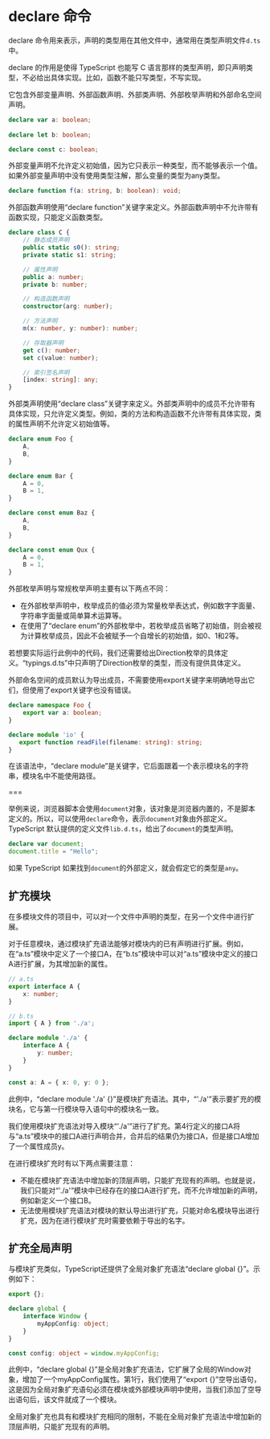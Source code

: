 # declare 命令

declare 命令用来表示，声明的类型用在其他文件中，通常用在类型声明文件`d.ts`中。

declare 的作用是使得 TypeScript 也能写 C 语言那样的类型声明，即只声明类型，不必给出具体实现。比如，函数不能只写类型，不写实现。

它包含外部变量声明、外部函数声明、外部类声明、外部枚举声明和外部命名空间声明。

```typescript
declare var a: boolean;
 
declare let b: boolean;

declare const c: boolean;
```

外部变量声明不允许定义初始值，因为它只表示一种类型，而不能够表示一个值。如果外部变量声明中没有使用类型注解，那么变量的类型为any类型。

```typescript
declare function f(a: string, b: boolean): void;
```

外部函数声明使用“declare function”关键字来定义。外部函数声明中不允许带有函数实现，只能定义函数类型。

```typescript
declare class C {
    // 静态成员声明
    public static s0(): string;
    private static s1: string;

    // 属性声明
    public a: number;
    private b: number;

    // 构造函数声明
    constructor(arg: number);

    // 方法声明
    m(x: number, y: number): number;

    // 存取器声明
    get c(): number;
    set c(value: number);

    // 索引签名声明
    [index: string]: any;
}
```

外部类声明使用“declare class”关键字来定义。外部类声明中的成员不允许带有具体实现，只允许定义类型。例如，类的方法和构造函数不允许带有具体实现，类的属性声明不允许定义初始值等。

```typescript
declare enum Foo {
    A,
    B,
}

declare enum Bar {
    A = 0,
    B = 1,
}

declare const enum Baz {
    A,
    B,
}

declare const enum Qux {
    A = 0,
    B = 1,
}
```

外部枚举声明与常规枚举声明主要有以下两点不同：

- 在外部枚举声明中，枚举成员的值必须为常量枚举表达式，例如数字字面量、字符串字面量或简单算术运算等。
- 在使用了“declare enum”的外部枚举中，若枚举成员省略了初始值，则会被视为计算枚举成员，因此不会被赋予一个自增长的初始值，如0、1和2等。

若想要实际运行此例中的代码，我们还需要给出Direction枚举的具体定义。“typings.d.ts”中只声明了Direction枚举的类型，而没有提供具体定义。

外部命名空间的成员默认为导出成员，不需要使用export关键字来明确地导出它们，但使用了export关键字也没有错误。

```typescript
declare namespace Foo {
    export var a: boolean;
}
```

```typescript
declare module 'io' {
   export function readFile(filename: string): string;
}
```

在该语法中，“declare module”是关键字，它后面跟着一个表示模块名的字符串，模块名中不能使用路径。

===

举例来说，浏览器脚本会使用`document`对象，该对象是浏览器内置的，不是脚本定义的。所以，可以使用`declare`命令，表示`document`对象由外部定义。TypeScript 默认提供的定义文件`lib.d.ts`，给出了`document`的类型声明。

```typescript
declare var document;  
document.title = "Hello"; 
```

如果 TypeScript 如果找到`document`的外部定义，就会假定它的类型是`any`。

## 扩充模块

在多模块文件的项目中，可以对一个文件中声明的类型，在另一个文件中进行扩展。

对于任意模块，通过模块扩充语法能够对模块内的已有声明进行扩展。例如，在“a.ts”模块中定义了一个接口A，在“b.ts”模块中可以对“a.ts”模块中定义的接口A进行扩展，为其增加新的属性。

```typescript
// a.ts
export interface A {
    x: number;
}

// b.ts
import { A } from './a';

declare module './a' {
    interface A {
        y: number;
    }
}

const a: A = { x: 0, y: 0 };
```

此例中，“declare module './a' {}”是模块扩充语法。其中，“'./a'”表示要扩充的模块名，它与第一行模块导入语句中的模块名一致。

我们使用模块扩充语法对导入模块“'./a'”进行了扩充。第4行定义的接口A将与“a.ts”模块中的接口A进行声明合并，合并后的结果仍为接口A，但是接口A增加了一个属性成员y。

在进行模块扩充时有以下两点需要注意：

- 不能在模块扩充语法中增加新的顶层声明，只能扩充现有的声明。也就是说，我们只能对“'./a'”模块中已经存在的接口A进行扩充，而不允许增加新的声明，例如新定义一个接口B。
- 无法使用模块扩充语法对模块的默认导出进行扩充，只能对命名模块导出进行扩充，因为在进行模块扩充时需要依赖于导出的名字。

## 扩充全局声明

与模块扩充类似，TypeScript还提供了全局对象扩充语法“declare global {}”。示例如下：

```typescript
export {};

declare global {
    interface Window {
        myAppConfig: object;
    }
}

const config: object = window.myAppConfig;
```

此例中，“declare global {}”是全局对象扩充语法，它扩展了全局的Window对象，增加了一个myAppConfig属性。第1行，我们使用了“export {}”空导出语句，这是因为全局对象扩充语句必须在模块或外部模块声明中使用，当我们添加了空导出语句后，该文件就成了一个模块。

全局对象扩充也具有和模块扩充相同的限制，不能在全局对象扩充语法中增加新的顶层声明，只能扩充现有的声明。